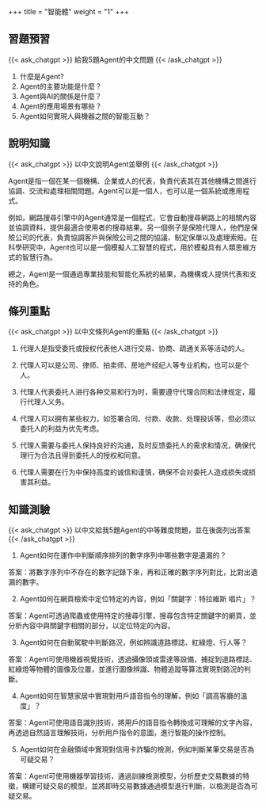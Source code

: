 +++
title = "智能體"
weight = "1"
+++
## 習題預習
{{< ask_chatgpt >}}
給我5題Agent的中文問題
{{< /ask_chatgpt >}}

1. 什麼是Agent?
2. Agent的主要功能是什麼？
3. Agent與AI的關係是什麼？
4. Agent的應用場景有哪些？
5. Agent如何實現人與機器之間的智能互動？   

## 說明知識
{{< ask_chatgpt >}}
以中文說明Agent並舉例
{{< /ask_chatgpt >}}

Agent是指一個在某一個機構、企業或人的代表，負責代表其在其他機構之間進行協調、交流和處理相關問題。Agent可以是一個人，也可以是一個系統或應用程式。

例如，網路搜尋引擎中的Agent通常是一個程式，它會自動搜尋網路上的相關內容並協調資料，提供最適合使用者的搜尋結果。另一個例子是保險代理人，他們是保險公司的代表，負責協調客戶與保險公司之間的協議、制定保單以及處理索賠。在科學研究中，Agent也可以是一個模擬人工智慧的程式，用於模擬具有人類思維方式的智慧行為。

總之，Agent是一個通過專業技能和智能化系統的結果，為機構或人提供代表和支持的角色。   

## 條列重點
{{< ask_chatgpt >}}
以中文條列Agent的重點
{{< /ask_chatgpt >}}

1. 代理人是指受委托或授权代表他人进行交易、协商、疏通关系等活动的人。

2. 代理人可以是公司、律师、拍卖师、房地产经纪人等专业机构，也可以是个人。

3. 代理人代表委托人进行各种交易和行为时，需要遵守代理合同和法律规定，履行代理人义务。

4. 代理人可以拥有某些权力，如签署合同、付款、收款、处理投诉等，但必须以委托人的利益为优先考虑。

5. 代理人需要与委托人保持良好的沟通，及时反馈委托人的需求和情况，确保代理行为合法且得到委托人的授权和同意。

6. 代理人需要在行为中保持高度的诚信和谨慎，确保不会对委托人造成损失或损害其利益。   

## 知識測驗
{{< ask_chatgpt >}}
以中文給我5題Agent的中等難度問題，並在後面列出答案
{{< /ask_chatgpt >}}

1. Agent如何在運作中判斷順序排列的數字序列中哪些數字是遺漏的？

答案：將數字序列中不存在的數字記錄下來，再和正確的數字序列對比，比對出遺漏的數字。

2. Agent如何在網頁檢索中定位特定的內容，例如「關鍵字：特拉維斯 唱片」？

答案：Agent可透過爬蟲或使用特定的搜尋引擎，搜尋包含特定關鍵字的網頁，並分析內容中與關鍵字相關的部分，以定位特定的內容。

3. Agent如何在自動駕駛中判斷路況，例如辨識道路標誌、紅綠燈、行人等？

答案：Agent可使用機器視覺技術，透過攝像頭或雷達等設備，捕捉到道路標誌、紅綠燈等物體的圖像及位置，並進行圖像辨識、物體追蹤等算法實現對路況的判斷。

4. Agent如何在智慧家居中實現對用戶語音指令的理解，例如「調高客廳的溫度」？

答案：Agent可使用語音識別技術，將用戶的語音指令轉換成可理解的文字內容，再透過自然語言理解技術，分析用戶指令的意圖，進行智能的操作控制。

5. Agent如何在金融領域中實現對信用卡詐騙的檢測，例如判斷某筆交易是否為可疑交易？

答案：Agent可使用機器學習技術，通過訓練檢測模型，分析歷史交易數據的特徵，構建可疑交易的模型，並將即時交易數據通過模型進行判斷，以檢測是否為可疑交易。   

